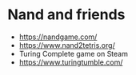 # Nand and friends

- https://nandgame.com/
- https://www.nand2tetris.org/
- Turing Complete game on Steam
- https://www.turingtumble.com/